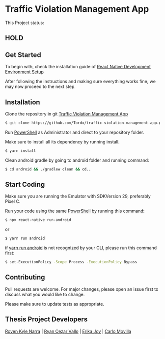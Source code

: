 # Traffic Violation Management App

This Project status: 
## HOLD


## Get Started
To begin with, check the installation guide of [React Native Development Environment Setup](https://reactnative.dev/docs/environment-setup)

After following the instructions and making sure everything works fine, we may now proceed to the next step.

## Installation 

Clone the repository in git [Traffic Violation Management App](https://github.com/Tordx/traffic-violation-management-app.git)


```bash
$ git clone https://github.com/Tordx/traffic-violation-management-app.git
```

Run [PowerShell]() as Administrator and direct to your repository folder.

Make sure to install all its dependency by running install.

```bash
$ yarn install
```
Clean android gradle by going to android folder and running command:

```bash
$ cd android && ./gradlew clean && cd..
```

## Start Coding

Make sure you are running the Emulator with SDKVersion 29, preferably Pixel C.

Run your code using the same [PowerShell]() by running this command:

```bash
$ npx react-native run-android
```
or
```bash
$ yarn run android
```

if [yarn run android]() is not recognized by your CLI, please run this command first:
```bash
$ set-ExecutionPolicy -Scope Process -ExecutionPolicy Bypass
```

## Contributing

Pull requests are welcome. For major changes, please open an issue first
to discuss what you would like to change.

Please make sure to update tests as appropriate.

## Thesis Project Developers
[Roven Kyle Narra](https://www.facebook.com/Alsorry) | [Ryan Cezar Vallo]() | [Erika Joy]() | [Carlo Movilla]()


